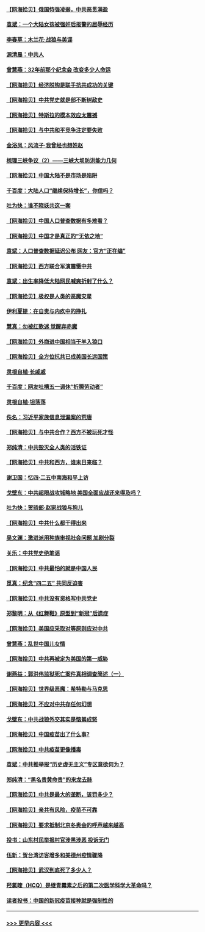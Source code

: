 #### [【网海拾贝】俄国恃强凌弱，中共恶贯满盈](../pages/nsc993/n12936626.md?t=05110401) 
#### [袁斌：一个大陆女孩被强奸后报警的屈辱经历](../pages/nsc993/n12936547.md?t=05110401) 
#### [李春草：木兰花·战狼与美谍](../pages/nsc993/n12935995.md?t=05110401) 
#### [源清晨：中共人](../pages/nsc993/n12935589.md?t=05110401) 
#### [曾慧燕：32年前那个纪念会 改变多少人命运](../pages/nsc993/n12934233.md?t=05110401) 
#### [【网海拾贝】经济脱钩是联手抗共成功的关键](../pages/nsc993/n12934176.md?t=05110401) 
#### [【网海拾贝】中共党史就是部不断树敌史](../pages/nsc993/n12932844.md?t=05110401) 
#### [【网海拾贝】特斯拉的模本效应太震撼](../pages/nsc993/n12925626.md?t=05110401) 
#### [【网海拾贝】与中共和平竞争注定要失败](../pages/nsc993/n12923326.md?t=05110401) 
#### [金浴凤：风流子‧我曾经也想姓赵](../pages/nsc993/n12920911.md?t=05110401) 
#### [梳理三峡争议（2）——三峡大坝防洪能力几何](../pages/nsc993/n12920173.md?t=05110401) 
#### [【网海拾贝】中国大陆不是市场是陷阱](../pages/nsc993/n12920143.md?t=05110401) 
#### [千百度：大陆人口“继续保持增长”，你信吗？](../pages/nsc993/n12918946.md?t=05110401) 
#### [吐为快：谁不晓妖共这一套](../pages/nsc993/n12918941.md?t=05110401) 
#### [【网海拾贝】中国人口普查数据有多难看？](../pages/nsc993/n12917822.md?t=05110401) 
#### [【网海拾贝】中国才是真正的“无依之地”](../pages/nsc993/n12915845.md?t=05110401) 
#### [袁斌：人口普查数据延迟公布 网友：官方“正在编”](../pages/nsc993/n12915748.md?t=05110401) 
#### [【网海拾贝】西方联合军演震慑中共](../pages/nsc993/n12913466.md?t=05110401) 
#### [袁斌：出生率降低大陆网民喊爽折射了什么？](../pages/nsc993/n12913365.md?t=05110401) 
#### [【网海拾贝】极权是人类的恶魔灾星](../pages/nsc993/n12910697.md?t=05110401) 
#### [伊利夏提：在自责与内疚中的挣扎](../pages/nsc993/n12910493.md?t=05110401) 
#### [慧真：勿被红歌迷 觉醒弃赤魔](../pages/nsc993/n12910485.md?t=05110401) 
#### [【网海拾贝】外商进中国相当于羊入狼口](../pages/nsc993/n12908274.md?t=05110401) 
#### [【网海拾贝】全方位抗共已成美国长远国策](../pages/nsc993/n12906878.md?t=05110401) 
#### [灵根自植‧长戚戚](../pages/nsc993/n12905585.md?t=05110401) 
#### [千百度：网友吐槽五一调休“折腾劳动者”](../pages/nsc993/n12905934.md?t=05110401) 
#### [灵根自植‧坦荡荡](../pages/nsc993/n12905562.md?t=05110401) 
#### [佚名：习近平家族信息泄漏案的荒唐](../pages/nsc993/n12904705.md?t=05110401) 
#### [【网海拾贝】与中共合作？西方不被玩死才怪](../pages/nsc993/n12903873.md?t=05110401) 
#### [郑纯清：中共毁灭全人类的活铁证](../pages/nsc993/n12903785.md?t=05110401) 
#### [【网海拾贝】中共和西方，谁末日来临？](../pages/nsc993/n12903482.md?t=05110401) 
#### [谢卫国：忆四‧二五中南海和平上访](../pages/nsc993/n12902192.md?t=05110401) 
#### [戈壁东：中共超限战攻城略地 美国全面应战还来得及吗？](../pages/nsc993/n12902297.md?t=05110401) 
#### [吐为快：贺骄郎‧赵家战狼与狗儿](../pages/nsc993/n12902280.md?t=05110401) 
#### [【网海拾贝】中共什么都干得出来](../pages/nsc993/n12897500.md?t=05110401) 
#### [吴文渊：激进派用种族审视社会问题 加剧分裂](../pages/nsc993/n12893881.md?t=05110401) 
#### [关乐：中共党史绝笔谣](../pages/nsc993/n12897270.md?t=05110401) 
#### [【网海拾贝】中共最怕的就是中国人民](../pages/nsc993/n12894705.md?t=05110401) 
#### [觅真：纪念“四二五” 共同反迫害](../pages/nsc993/n12894553.md?t=05110401) 
#### [【网海拾贝】中共没有资格写中共党史](../pages/nsc993/n12892231.md?t=05110401) 
#### [郑黎明：从《红舞鞋》原型到“新冠”后遗症](../pages/nsc993/n12890469.md?t=05110401) 
#### [【网海拾贝】美国应采取对等原则应对中共](../pages/nsc993/n12889176.md?t=05110401) 
#### [曾慧燕：乱世中国儿女情](../pages/nsc993/n12887931.md?t=05110401) 
#### [【网海拾贝】中共再被定为美国的第一威胁](../pages/nsc993/n12887580.md?t=05110401) 
#### [谢燕益：郭洪伟监狱死亡案件真相调查简述（一）](../pages/nsc993/n12885648.md?t=05110401) 
#### [【网海拾贝】世界级恶魔：希特勒与马克思](../pages/nsc993/n12884062.md?t=05110401) 
#### [【网海拾贝】不应对中共存任何幻想](../pages/nsc993/n12881460.md?t=05110401) 
#### [戈壁东：中共战狼外交其实是恼羞成怒](../pages/nsc993/n12880392.md?t=05110401) 
#### [【网海拾贝】中国疫苗出了什么事?](../pages/nsc993/n12879124.md?t=05110401) 
#### [【网海拾贝】中共疫苗更像播毒](../pages/nsc993/n12876631.md?t=05110401) 
#### [袁斌：中共推举报“历史虚无主义”专区意欲何为？](../pages/nsc993/n12876530.md?t=05110401) 
#### [郑纯清：“黑名贵黄命贵”的来龙去脉](../pages/nsc993/n12875589.md?t=05110401) 
#### [【网海拾贝】中共是最大的垄断，该罚多少？](../pages/nsc993/n12874006.md?t=05110401) 
#### [【网海拾贝】亲共有风险，疫苗不可靠](../pages/nsc993/n12872224.md?t=05110401) 
#### [【网海拾贝】要求抵制北京冬奥会的呼声越来越高](../pages/nsc993/n12868962.md?t=05110401) 
#### [投书：山东村民举报村官涉黑涉恶 投诉无门](../pages/nsc993/n12869726.md?t=05110401) 
#### [伍新：贺台湾访客增多和美德州疫情骤降](../pages/nsc993/n12865651.md?t=05110401) 
#### [【网海拾贝】武汉到底死了多少人？](../pages/nsc993/n12863707.md?t=05110401) 
#### [羟氯喹（HCQ）是继青霉素之后的第二次医学科学大革命吗？](../pages/nsc993/n12638564.md?t=05110401) 
#### [读者投书：中国的新冠疫苗接种就是强制性的](../pages/nsc993/n12859932.md?t=05110401) 

----
#### [ >>> 更早内容 <<< ](../indexes/nsc993-earlier.md)
